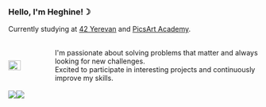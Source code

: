 ### **Hello, I'm Heghine!☽**<br>

Currently studying at [42 Yerevan](https://42yerevan.am/) and [PicsArt Academy](https://picsartacademy.am/).<br>

<div style="display: flex; align-items: center;">
    <img src="https://github.com/hheghine/hheghine/assets/119530584/e5f5efa8-2fa8-45ca-921a-978ac3bda419" width="27%" />
    <span class="typing-text"><br>I'm passionate about solving problems that matter and always looking for new challenges. <br>Excited to participate
      in interesting projects and continuously improve my skills.<br><br> </span>
</div>



<div style="display: flex; flex-direction: row;">
    <a href="https://github.com/anuraghazra/github-readme-stats">
        <img align="center" src="https://github-readme-stats.vercel.app/api/top-langs/?username=hheghine&layout=donut&hide=Makefile,Roff,Perl,TeX,GLSL,CMake,HTML,Batchfile,M4,Zig,Lua&size_weight=0.5&count_weight=0.5&theme=material-palenight" />
    </a>
    <img align="center" src="https://github-readme-streak-stats.herokuapp.com/?user=hheghine&theme=material-palenight&hide_border=false" />
</div>

